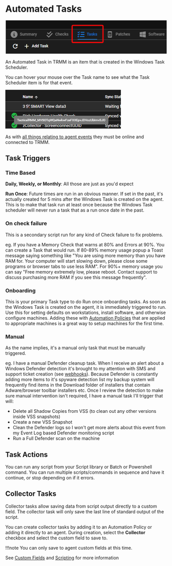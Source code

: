 # Automated Tasks

![alt text](images/automated_tasks.png)

An Automated Task in TRMM is an item that is created in the Windows Task Scheduler. 

You can hover your mouse over the Task name to see what the Task Scheduler item is for that event.

![Task Name](images/tasks_name.png)

As with [all things relating to agent events](../howitallworks.md#understanding-trmm) they must be online and connected to TRMM.

## Task Triggers

### Time Based

**Daily, Weekly, or Monthly**: All those are just as you'd expect

**Run Once**: Future times are run in an obvious manner. If set in the past, it's actually created for 5 mins after the Windows Task is created on the agent. This is to make that task run at least once because the Windows Task scheduler will never run a task that as a run once date in the past.

### On check failure

This is a secondary script run for any kind of Check failure to fix problems. 

eg. If you have a Memory Check that warns at 80% and Errors at 90%. You can create a Task that would run. If 80-89% memory usage popup a Toast message saying something like "You are using more memory than you have RAM for. Your computer will start slowing down, please close some programs or browser tabs to use less RAM". For 90%+ memory usage you can say "Free memory extremely low, please reboot. Contact support to discuss purchasing more RAM if you see this message frequently".

### Onboarding

This is your primary Task type to do Run once onboarding tasks. As soon as the Windows Task is created on the agent, it is immediately triggered to run. Use this for setting defaults on workstations, install software, and otherwise configure machines. Adding these with [Automation Policies](automation_policies.md) that are applied to appropriate machines is a great way to setup machines for the first time.

### Manual

As the name implies, it's a manual only task that must be manually triggered.

eg. I have a manual Defender cleanup task. When I receive an alert about a Windows Defender detection it's brought to my attention with SMS and support ticket creation (see [webhooks](webhooks.md)). Because Defender is constantly adding more items to it's spyware detection list my backup system will frequently find items in the Download folder of installers that contain Adware/browser toolbar installers etc. Once I review the detection to make sure manual intervention isn't required, I have a manual task I'll trigger that will:

- Delete all Shadow Copies from VSS (to clean out any other versions inside VSS snapshots)
- Create a new VSS Snapshot
- Clean the Defender logs so I won't get more alerts about this event from my Event Log based Defender monitoring script
- Run a Full Defender scan on the machine

## Task Actions

You can run any script from your Script library or Batch or Powershell command. You can run multiple scripts/commands in sequence and have it continue, or stop depending on if it errors.

## Collector Tasks

Collector tasks allow saving data from script output directly to a custom field. The collector task will only save the last line of standard output of the script.

You can create collector tasks by adding it to an Automation Policy or adding it directly to an agent. During creation, select the **Collector** checkbox and select the custom field to save to. 

!!!note
    You can only save to agent custom fields at this time.

See [Custom Fields](custom_fields.md) and [Scripting](scripting.md) for more information
